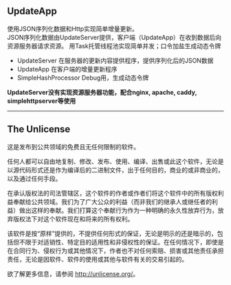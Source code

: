 ## UpdateApp

使用JSON序列化数据和Http实现简单增量更新。  
JSON序列化数据由UpdateServer提供，客户端（UpdateApp）在收到数据后向资源服务器请求资源。
用Task托管线程池实现简单并发；口令加盐生成动态令牌

- UpdateServer 在服务器的更新内容提供程序，提供序列化后的JSON数据
- UpdateApp 在客户端的增量更新程序
- SimpleHashProcessor Debug用，生成动态令牌

**UpdateServer没有实现资源服务器功能，配合nginx, apache, caddy, simplehttpserver等使用**

---

## The Unlicense
这是发布到公共领域的免费且无任何限制的软件。

任何人都可以自由地复制、修改、发布、使用、编译、出售或此这个软件，无论是以源代码形式还是作为编译后的二进制文件，出于任何目的，商业的或非商业的，以及通过任何手段。

在承认版权法的司法管辖区，这个软件的作者或作者们将这个软件中的所有版权利益奉献给公共领域。我们为了广大公众的利益（而非我们的继承人或继任者的利益）做出这样的奉献。我们打算这个奉献行为作为一种明确的永久性放弃行为，放弃版权法下对这个软件现在和将来的所有权利。

该软件是按“原样”提供的，不提供任何形式的保证，无论是明示的还是暗示的，包括但不限于对适销性、特定目的适用性和非侵权性的保证。在任何情况下，即使是在合同行为、侵权行为或其他情况下，作者也不对任何索赔、损害或其他责任承担责任，无论是因软件、软件的使用或其他与软件有关的交易引起的。

欲了解更多信息，请参阅 <http://unlicense.org/>。

